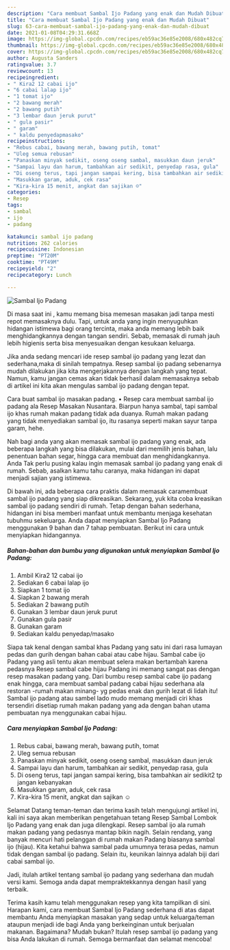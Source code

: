 ```yaml
---
description: "Cara membuat Sambal Ijo Padang yang enak dan Mudah Dibuat"
title: "Cara membuat Sambal Ijo Padang yang enak dan Mudah Dibuat"
slug: 63-cara-membuat-sambal-ijo-padang-yang-enak-dan-mudah-dibuat
date: 2021-01-08T04:29:31.668Z
image: https://img-global.cpcdn.com/recipes/eb59ac36e85e2008/680x482cq70/sambal-ijo-padang-foto-resep-utama.jpg
thumbnail: https://img-global.cpcdn.com/recipes/eb59ac36e85e2008/680x482cq70/sambal-ijo-padang-foto-resep-utama.jpg
cover: https://img-global.cpcdn.com/recipes/eb59ac36e85e2008/680x482cq70/sambal-ijo-padang-foto-resep-utama.jpg
author: Augusta Sanders
ratingvalue: 3.7
reviewcount: 13
recipeingredient:
- " Kira2 12 cabai ijo"
- "6 cabai lalap ijo"
- "1 tomat ijo"
- "2 bawang merah"
- "2 bawang putih"
- "3 lembar daun jeruk purut"
- " gula pasir"
- " garam"
- " kaldu penyedapmasako"
recipeinstructions:
- "Rebus cabai, bawang merah, bawang putih, tomat"
- "Uleg semua rebusan"
- "Panaskan minyak sedikit, oseng oseng sambal, masukkan daun jeruk"
- "Sampai layu dan harum, tambahkan air sedikit, penyedap rasa, gula"
- "Di oseng terus, tapi jangan sampai kering, bisa tambahkan air sedikit2 tp jangan kebanyakan"
- "Masukkan garam, aduk, cek rasa"
- "Kira-kira 15 menit, angkat dan sajikan ☺"
categories:
- Resep
tags:
- sambal
- ijo
- padang

katakunci: sambal ijo padang 
nutrition: 262 calories
recipecuisine: Indonesian
preptime: "PT20M"
cooktime: "PT49M"
recipeyield: "2"
recipecategory: Lunch

---
```



![Sambal Ijo Padang](https://img-global.cpcdn.com/recipes/eb59ac36e85e2008/680x482cq70/sambal-ijo-padang-foto-resep-utama.jpg)

Di masa  saat ini , kamu memang bisa memesan masakan jadi tanpa mesti repot memasaknya dulu. Tapi, untuk anda yang ingin menyuguhkan hidangan istimewa bagi orang tercinta, maka anda memang lebih baik menghidangkannya dengan tangan sendiri. Sebab, memasak di rumah jauh lebih higienis serta bisa menyesuaikan dengan kesukaan keluarga.

Jika anda sedang mencari ide resep sambal ijo padang yang lezat dan sederhana,maka di sinilah tempatnya. Resep sambal ijo padang  sebenarnya mudah dilakukan jika kita mengerjakannya dengan langkah yang tepat. Namun, kamu jangan cemas akan tidak berhasil dalam memasaknya 
sebab di artikel ini kita akan mengulas sambal ijo padang dengan tepat.  

Cara buat sambal ijo masakan padang. • Resep cara membuat sambal ijo padang ala Resep Masakan Nusantara. Biarpun hanya sambal, tapi sambal ijo khas rumah makan padang tidak ada duanya. Rumah makan padang yang tidak menyediakan sambal ijo, itu rasanya seperti makan sayur tanpa garam, hehe.

Nah bagi anda yang akan memasak sambal ijo padang yang enak, ada beberapa langkah yang bisa dilakukan, mulai dari memilih jenis bahan, lalu penentuan bahan segar, hingga cara membuat dan menghidangkannya. Anda Tak perlu pusing kalau ingin memasak sambal ijo padang yang enak di rumah. Sebab, asalkan kamu  tahu caranya, maka hidangan ini dapat menjadi sajian yang istimewa.

Di bawah ini, ada beberapa cara praktis  dalam memasak caramembuat sambal ijo padang yang siap dikreasikan. Sekarang, yuk kita coba kreasikan sambal ijo padang sendiri di rumah. Tetap dengan bahan sederhana, hidangan ini bisa memberi manfaat untuk membantu menjaga kesehatan tubuhmu sekeluarga. Anda dapat menyiapkan Sambal Ijo Padang menggunakan 9 bahan dan 7 tahap pembuatan. Berikut ini cara untuk menyiapkan hidangannya.

<!--inarticleads1-->

##### Bahan-bahan dan bumbu yang digunakan untuk menyiapkan Sambal Ijo Padang:

1. Ambil  Kira2 12 cabai ijo
1. Sediakan 6 cabai lalap ijo
1. Siapkan 1 tomat ijo
1. Siapkan 2 bawang merah
1. Sediakan 2 bawang putih
1. Gunakan 3 lembar daun jeruk purut
1. Gunakan  gula pasir
1. Gunakan  garam
1. Sediakan  kaldu penyedap/masako


Siapa tak kenal dengan sambal khas Padang yang satu ini dari rasa lumayan pedas dan gurih dengan bahan cabai atau cabe hijau. Sambal cabe ijo Padang yang asli tentu akan membuat selera makan bertambah karena pedasnya Resep sambal cabe hijau Padang ini memang sangat pas dengan resep masakan padang yang. Dari bumbu resep sambal cabe ijo padang enak hingga, cara membuat sambal padang cabai hijau sederhana ala restoran -rumah makan minang- yg pedas enak dan gurih lezat di lidah itu! Sambal ijo padang atau sambel lado mudo memang menjadi ciri khas tersendiri disetiap rumah makan padang yang ada dengan bahan utama pembuatan nya menggunakan cabai hijau. 

<!--inarticleads2-->

##### Cara menyiapkan Sambal Ijo Padang:

1. Rebus cabai, bawang merah, bawang putih, tomat
1. Uleg semua rebusan
1. Panaskan minyak sedikit, oseng oseng sambal, masukkan daun jeruk
1. Sampai layu dan harum, tambahkan air sedikit, penyedap rasa, gula
1. Di oseng terus, tapi jangan sampai kering, bisa tambahkan air sedikit2 tp jangan kebanyakan
1. Masukkan garam, aduk, cek rasa
1. Kira-kira 15 menit, angkat dan sajikan ☺


Selamat Datang teman-teman dan terima kasih telah mengujungi artikel ini, kali ini saya akan memberikan pengetahuan tetang Resep Sambal Lombok Ijo Padang yang enak dan juga dilengkapi. Resep sambal ijo ala rumah makan padang yang pedasnya mantap bikin nagih. Selain rendang, yang banyak mencuri hati pelanggan di rumah makan Padang biasanya sambal ijo (hijau). Kita ketahui bahwa sambal pada umumnya terasa pedas, namun tidak dengan sambal ijo padang. Selain itu, keunikan lainnya adalah biji dari cabai sambal ijo. 

Jadi, itulah artikel tentang  sambal ijo padang  yang sederhana dan mudah versi kami. Semoga anda dapat mempraktekkannya dengan hasil yang terbaik. 

Terima kasih kamu telah menggunakan resep yang kita tampilkan di sini. Harapan kami, cara membuat  Sambal Ijo Padang sederhana di atas dapat membantu Anda menyiapkan masakan yang sedap untuk keluarga/teman ataupun menjadi ide bagi Anda yang berkeinginan untuk berjualan makanan. Bagaimana? Mudah bukan? Itulah resep sambal ijo padang yang bisa Anda lakukan di rumah. Semoga bermanfaat dan selamat mencoba!

